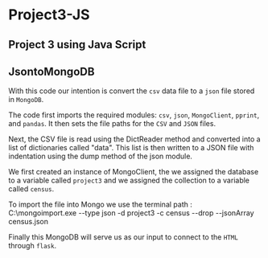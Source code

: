 # Project3-JS

## Project 3 using Java Script

## JsontoMongoDB

With this code our intention is convert the `csv` data file to a `json` file stored in `MongoDB`.

The code first imports the required modules: `csv`, `json`, `MongoClient`, `pprint`, and `pandas`. It then sets the file paths for the `CSV` and `JSON` files.

Next, the CSV file is read using the DictReader method and converted into a list of dictionaries called "data". This list is then written to a JSON file with indentation using the dump method of the json module.

We first created an instance of MongoClient, the we assigned the database to a variable called `project3` and we assigned the collection to a variable called `census`.

To import the file into Mongo we use the terminal path : C:\mongoimport.exe --type json -d project3 -c census --drop --jsonArray census.json

Finally this MongoDB will serve us as our input to connect to the `HTML` through `flask`.
